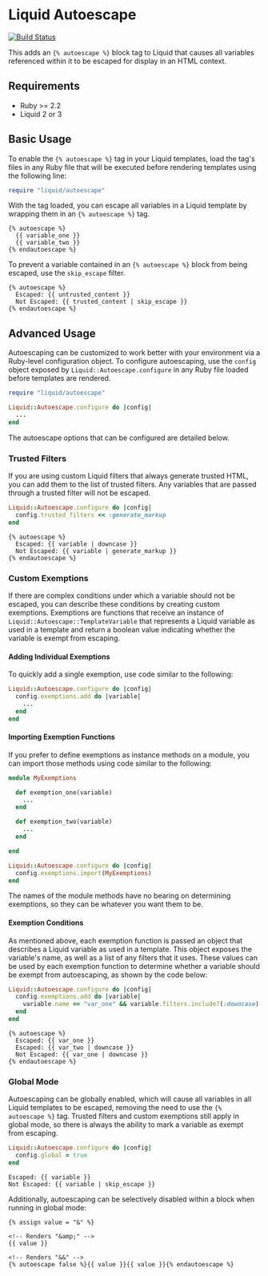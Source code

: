 # Liquid Autoescape

[![Build Status](https://travis-ci.org/Within3/liquid-autoescape.svg)](https://travis-ci.org/Within3/liquid-autoescape)

This adds an `{% autoescape %}` block tag to Liquid that causes all variables
referenced within it to be escaped for display in an HTML context.

## Requirements

* Ruby >= 2.2
* Liquid 2 or 3

## Basic Usage

To enable the `{% autoescape %}` tag in your Liquid templates, load the tag's
files in any Ruby file that will be executed before rendering templates using
the following line:

```ruby
require "liquid/autoescape"
```

With the tag loaded, you can escape all variables in a Liquid template by
wrapping them in an `{% autoescape %}` tag.

```liquid
{% autoescape %}
  {{ variable_one }}
  {{ variable_two }}
{% endautoescape %}
```

To prevent a variable contained in an `{% autoescape %}` block from being
escaped, use the `skip_escape` filter.

```liquid
{% autoescape %}
  Escaped: {{ untrusted_content }}
  Not Escaped: {{ trusted_content | skip_escape }}
{% endautoescape %}
```

## Advanced Usage

Autoescaping can be customized to work better with your environment via a
Ruby-level configuration object.  To configure autoescaping, use the `config`
object exposed by `Liquid::Autoescape.configure` in any Ruby file loaded before
templates are rendered.

```ruby
require "liquid/autoescape"

Liquid::Autoescape.configure do |config|
  ...
end
```

The autoescape options that can be configured are detailed below.

### Trusted Filters

If you are using custom Liquid filters that always generate trusted HTML, you
can add them to the list of trusted filters.  Any variables that are passed
through a trusted filter will not be escaped.

```ruby
Liquid::Autoescape.configure do |config|
  config.trusted_filters << :generate_markup
end
```

```liquid
{% autoescape %}
  Escaped: {{ variable | downcase }}
  Not Escaped: {{ variable | generate_markup }}
{% endautoescape %}
```

### Custom Exemptions

If there are complex conditions under which a variable should not be escaped,
you can describe these conditions by creating custom exemptions.  Exemptions are
functions that receive an instance of `Liquid::Autoescape::TemplateVariable`
that represents a Liquid variable as used in a template and return a boolean
value indicating whether the variable is exempt from escaping.

#### Adding Individual Exemptions

To quickly add a single exemption, use code similar to the following:

```ruby
Liquid::Autoescape.configure do |config|
  config.exemptions.add do |variable|
    ...
  end
end
```

#### Importing Exemption Functions

If you prefer to define exemptions as instance methods on a module, you can
import those methods using code similar to the following:

```ruby
module MyExemptions

  def exemption_one(variable)
    ...
  end

  def exemption_two(variable)
    ...
  end

end

Liquid::Autoescape.configure do |config|
  config.exemptions.import(MyExemptions)
end
```

The names of the module methods have no bearing on determining exemptions, so
they can be whatever you want them to be.

#### Exemption Conditions

As mentioned above, each exemption function is passed an object that describes a
Liquid variable as used in a template.  This object exposes the variable's name,
as well as a list of any filters that it uses. These values can be used by each
exemption function to determine whether a variable should be exempt from
autoescaping, as shown by the code below:

```ruby
Liquid::Autoescape.configure do |config|
  config.exemptions.add do |variable|
    variable.name == "var_one" && variable.filters.include?(:downcase)
  end
end
```

```liquid
{% autoescape %}
  Escaped: {{ var_one }}
  Escaped: {{ var_two | downcase }}
  Not Escaped: {{ var_one | downcase }}
{% endautoescape %}
```

### Global Mode

Autoescaping can be globally enabled, which will cause all variables in all
Liquid templates to be escaped, removing the need to use the `{% autoescape %}`
tag.  Trusted filters and custom exemptions still apply in global mode, so there
is always the ability to mark a variable as exempt from escaping.

```ruby
Liquid::Autoescape.configure do |config|
  config.global = true
end
```

```liquid
Escaped: {{ variable }}
Not Escaped: {{ variable | skip_escape }}
```

Additionally, autoescaping can be selectively disabled within a block when
running in global mode:

```liquid
{% assign value = "&" %}

<!-- Renders "&amp;" -->
{{ value }}

<!-- Renders "&&" -->
{% autoescape false %}{{ value }}{{ value }}{% endautoescape %}
```
